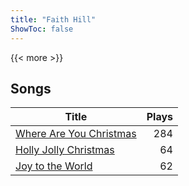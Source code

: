 ```yaml
---
title: "Faith Hill"
ShowToc: false
---
```


{{< more >}}

## Songs
Title | Plays 
----- | -----: 
[Where Are You Christmas](/songs/where-are-you-christmas) | 284
[Holly Jolly Christmas](/songs/holly-jolly-christmas) | 64
[Joy to the World](/songs/joy-to-the-world) | 62

